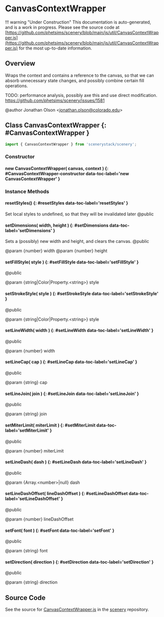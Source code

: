# CanvasContextWrapper

!!! warning "Under Construction"
    This documentation is auto-generated, and is a work in progress. Please see the source code at
    [https://github.com/phetsims/scenery/blob/main/js/util/CanvasContextWrapper.js](https://github.com/phetsims/scenery/blob/main/js/util/CanvasContextWrapper.js) for the most up-to-date information.

## Overview

Wraps the context and contains a reference to the canvas, so that we can absorb unnecessary state changes,
and possibly combine certain fill operations.

TODO: performance analysis, possibly axe this and use direct modification. https://github.com/phetsims/scenery/issues/1581

@author Jonathan Olson &lt;jonathan.olson@colorado.edu&gt;

## Class CanvasContextWrapper {: #CanvasContextWrapper }


```js
import { CanvasContextWrapper } from 'scenerystack/scenery';
```
### Constructor

#### new CanvasContextWrapper( canvas, context ) {: #CanvasContextWrapper-constructor data-toc-label='new CanvasContextWrapper' }

### Instance Methods

#### resetStyles() {: #resetStyles data-toc-label='resetStyles' }

Set local styles to undefined, so that they will be invalidated later
@public

#### setDimensions( width, height ) {: #setDimensions data-toc-label='setDimensions' }

Sets a (possibly) new width and height, and clears the canvas.
@public

@param {number} width
@param {number} height

#### setFillStyle( style ) {: #setFillStyle data-toc-label='setFillStyle' }

@public

@param {string|Color|Property.&lt;string&gt;} style

#### setStrokeStyle( style ) {: #setStrokeStyle data-toc-label='setStrokeStyle' }

@public

@param {string|Color|Property.&lt;string&gt;} style

#### setLineWidth( width ) {: #setLineWidth data-toc-label='setLineWidth' }

@public

@param {number} width

#### setLineCap( cap ) {: #setLineCap data-toc-label='setLineCap' }

@public

@param {string} cap

#### setLineJoin( join ) {: #setLineJoin data-toc-label='setLineJoin' }

@public

@param {string} join

#### setMiterLimit( miterLimit ) {: #setMiterLimit data-toc-label='setMiterLimit' }

@public

@param {number} miterLimit

#### setLineDash( dash ) {: #setLineDash data-toc-label='setLineDash' }

@public

@param {Array.&lt;number&gt;|null} dash

#### setLineDashOffset( lineDashOffset ) {: #setLineDashOffset data-toc-label='setLineDashOffset' }

@public

@param {number} lineDashOffset

#### setFont( font ) {: #setFont data-toc-label='setFont' }

@public

@param {string} font

#### setDirection( direction ) {: #setDirection data-toc-label='setDirection' }

@public

@param {string} direction



## Source Code

See the source for [CanvasContextWrapper.js](https://github.com/phetsims/scenery/blob/main/js/util/CanvasContextWrapper.js) in the [scenery](https://github.com/phetsims/scenery) repository.
